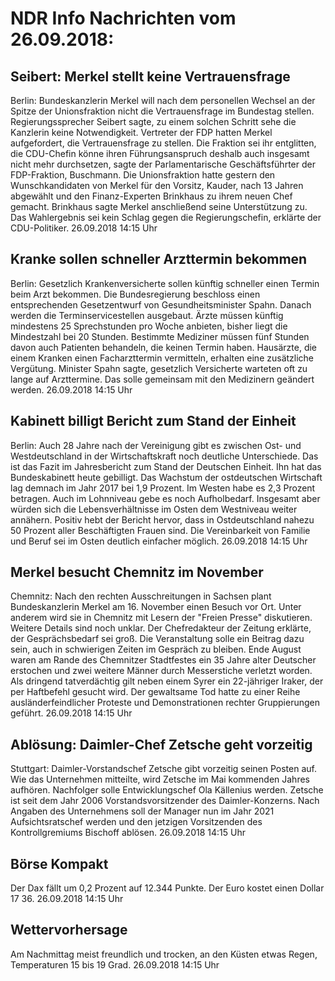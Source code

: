 # NDR Info Nachrichten vom 26.09.2018:


## Seibert: Merkel stellt keine Vertrauensfrage
Berlin: Bundeskanzlerin Merkel will nach dem personellen Wechsel an der Spitze der Unionsfraktion nicht die Vertrauensfrage im Bundestag stellen. Regierungssprecher Seibert sagte, zu einem solchen Schritt sehe die Kanzlerin keine Notwendigkeit. Vertreter der FDP hatten Merkel aufgefordert, die Vertrauensfrage zu stellen. Die Fraktion sei ihr entglitten, die CDU-Chefin könne ihren Führungsanspruch deshalb auch insgesamt nicht mehr durchsetzen, sagte der Parlamentarische Geschäftsführter der FDP-Fraktion, Buschmann. Die Unionsfraktion hatte gestern den Wunschkandidaten von Merkel für den Vorsitz, Kauder, nach 13 Jahren abgewählt und den Finanz-Experten Brinkhaus zu ihrem neuen Chef gemacht. Brinkhaus sagte Merkel anschließend seine Unterstützung zu. Das Wahlergebnis sei kein Schlag gegen die Regierungschefin, erklärte der CDU-Politiker. 26.09.2018 14:15 Uhr 

## Kranke sollen schneller Arzttermin bekommen
Berlin: Gesetzlich Krankenversicherte sollen künftig schneller einen Termin beim Arzt bekommen. Die Bundesregierung beschloss einen entsprechenden Gesetzentwurf von Gesundheitsminister Spahn. Danach werden die Terminservicestellen ausgebaut. Ärzte müssen künftig mindestens 25 Sprechstunden pro Woche anbieten, bisher liegt die Mindestzahl bei 20 Stunden. Bestimmte Mediziner müssen fünf Stunden davon auch Patienten behandeln, die keinen Termin haben. Hausärzte, die einem Kranken einen Facharzttermin vermitteln, erhalten eine zusätzliche Vergütung. Minister Spahn sagte, gesetzlich Versicherte warteten oft zu lange auf Arzttermine. Das solle gemeinsam mit den Medizinern geändert werden. 26.09.2018 14:15 Uhr 

## Kabinett billigt Bericht zum Stand der Einheit
Berlin: Auch 28 Jahre nach der Vereinigung gibt es zwischen Ost- und Westdeutschland in der Wirtschaftskraft noch deutliche Unterschiede. Das ist das Fazit im Jahresbericht zum Stand der Deutschen Einheit. Ihn hat das Bundeskabinett heute gebilligt. Das Wachstum der ostdeutschen Wirtschaft lag demnach im Jahr 2017 bei 1,9 Prozent. Im Westen habe es 2,3 Prozent betragen. Auch im Lohnniveau gebe es noch Aufholbedarf. Insgesamt aber würden sich die Lebensverhältnisse im Osten dem Westniveau weiter annähern. Positiv hebt der Bericht hervor, dass in Ostdeutschland nahezu 50 Prozent aller Beschäftigten Frauen sind. Die Vereinbarkeit von Familie und Beruf sei im Osten deutlich einfacher möglich. 26.09.2018 14:15 Uhr 

## Merkel besucht Chemnitz im November
Chemnitz: Nach den rechten Ausschreitungen in Sachsen plant Bundeskanzlerin Merkel am 16. November einen Besuch vor Ort. Unter anderem wird sie in Chemnitz mit Lesern der "Freien Presse" diskutieren. Weitere Details sind noch unklar. Der Chefredakteur der Zeitung erklärte, der Gesprächsbedarf sei groß. Die Veranstaltung solle ein Beitrag dazu sein, auch in schwierigen Zeiten im Gespräch zu bleiben. Ende August waren am Rande des Chemnitzer Stadtfestes ein 35 Jahre alter Deutscher erstochen und zwei weitere Männer durch Messerstiche verletzt worden. Als dringend tatverdächtig gilt neben einem Syrer ein 22-jähriger Iraker, der per Haftbefehl gesucht wird. Der gewaltsame Tod hatte zu einer Reihe ausländerfeindlicher Proteste und Demonstrationen rechter Gruppierungen geführt. 26.09.2018 14:15 Uhr 

## Ablösung: Daimler-Chef Zetsche geht vorzeitig
Stuttgart:       Daimler-Vorstandschef Zetsche gibt vorzeitig seinen Posten auf. Wie das Unternehmen mitteilte, wird Zetsche im Mai kommenden Jahres aufhören. Nachfolger solle Entwicklungschef Ola Källenius werden. Zetsche ist seit dem Jahr 2006 Vorstandsvorsitzender des Daimler-Konzerns. Nach Angaben des Unternehmens soll der Manager nun im Jahr 2021 Aufsichtsratschef werden und den jetzigen Vorsitzenden des Kontrollgremiums Bischoff ablösen. 26.09.2018 14:15 Uhr 

## Börse Kompakt
Der Dax fällt um 0,2 Prozent auf 12.344 Punkte. Der Euro kostet einen Dollar 17 36. 26.09.2018 14:15 Uhr 

## Wettervorhersage
Am Nachmittag meist freundlich und trocken, an den Küsten etwas Regen, Temperaturen 15 bis 19 Grad. 26.09.2018 14:15 Uhr 
